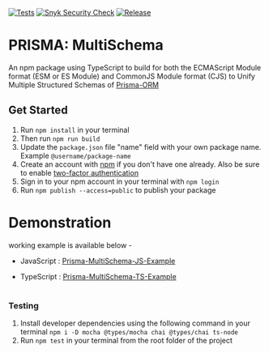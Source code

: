 [![Tests](https://github.com/joydip007x/prisma-unify007x/actions/workflows/tests.yml/badge.svg)](https://github.com/joydip007x/prisma-unify007x/actions/workflows/tests.yml)
[![Snyk Security Check](https://github.com/joydip007x/prisma-unify007x/actions/workflows/snyk.yml/badge.svg?branch=main)](https://github.com/joydip007x/prisma-unify007x/actions/workflows/snyk.yml)
[![Release](https://github.com/joydip007x/prisma-unify007x/actions/workflows/release.yml/badge.svg)](https://github.com/joydip007x/prisma-unify007x/actions/workflows/release.yml)

# PRISMA: MultiSchema

An npm package  using TypeScript to build for both the ECMAScript Module format (ESM or ES Module) and CommonJS Module format (CJS)
to Unify Multiple Structured Schemas of [Prisma-ORM](https://www.prisma.io/)

## Get Started

1. Run `npm install` in your terminal
1. Then run `npm run build`
1. Update the `package.json` file "name" field with your own package name. Example `@username/package-name`
1. Create an account with [npm](https://www.npmjs.com/signup) if you don't have one already. Also be sure to enable [two-factor authentication](https://docs.npmjs.com/configuring-two-factor-authentication)
1. Sign in to your npm account in your terminal with `npm login`
1. Run `npm publish --access=public` to publish your package

##
# Demonstration
 working example is available below -
- JavaScript : [Prisma-MultiSchema-JS-Example](https://github.com/joydip007x/Prisma-MultiSchema-JS-Example)

- TypeScript : [Prisma-MultiSchema-TS-Example](https://github.com/joydip007x/Prisma-MultiSchema-TS-Example)

#
### Testing

1. Install developer dependencies using the following command in your terminal `npm i -D mocha @types/mocha chai @types/chai ts-node`
2. Run `npm test` in your terminal from the root folder of the project
